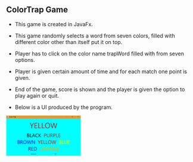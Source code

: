 
## ColorTrap Game

* This game is created in JavaFx.
* This game randomly selects a word from seven colors, filled with different color other than itself put it on top.
* Player has to click on the color name trapWord filled with from seven options.
* Player is given certain amount of time and for each match one point is given.
* End of the game, score is shown and the player is given the option to play again or quit.

* Below is a UI produced by the program.

 
 
 <img src="image/colorTrap.PNG" width="200" >
